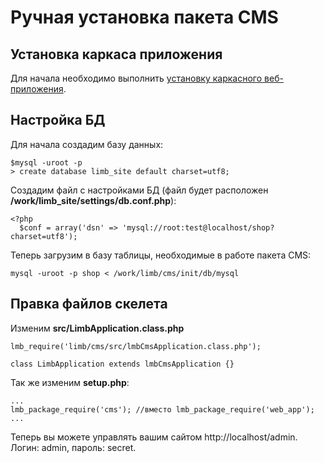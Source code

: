 # Ручная установка пакета CMS
## Установка каркаса приложения
Для начала необходимо выполнить [установку каркасного веб-приложения](../../../web_app/docs/ru/web_app/app_installation.md).

## Настройка БД
Для начала создадим базу данных:

    $mysql -uroot -p
    > create database limb_site default charset=utf8;

Создадим файл с настройками БД (файл будет расположен **/work/limb_site/settings/db.conf.php**):

    <?php
      $conf = array('dsn' => 'mysql://root:test@localhost/shop?charset=utf8');

Теперь загрузим в базу таблицы, необходимые в работе пакета CMS:

    mysql -uroot -p shop < /work/limb/cms/init/db/mysql

## Правка файлов скелета
Изменим **src/LimbApplication.class.php**

    lmb_require('limb/cms/src/lmbCmsApplication.class.php');
 
    class LimbApplication extends lmbCmsApplication {}

Так же изменим **setup.php**:

    ...
    lmb_package_require('cms'); //вместо lmb_package_require('web_app');
    ...

Теперь вы можете управлять вашим сайтом http://localhost/admin. Логин: admin, пароль: secret.
